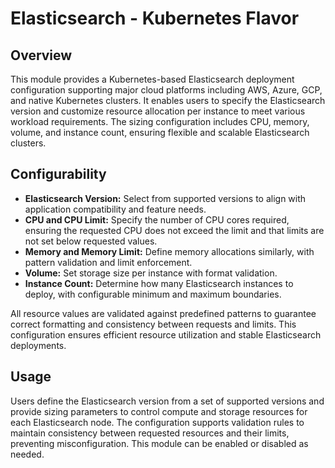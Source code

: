 # Elasticsearch - Kubernetes Flavor

## Overview

This module provides a Kubernetes-based Elasticsearch deployment configuration supporting major cloud platforms including AWS, Azure, GCP, and native Kubernetes clusters. It enables users to specify the Elasticsearch version and customize resource allocation per instance to meet various workload requirements. The sizing configuration includes CPU, memory, volume, and instance count, ensuring flexible and scalable Elasticsearch clusters.

## Configurability

- **Elasticsearch Version:** Select from supported versions to align with application compatibility and feature needs.  
- **CPU and CPU Limit:** Specify the number of CPU cores required, ensuring the requested CPU does not exceed the limit and that limits are not set below requested values.  
- **Memory and Memory Limit:** Define memory allocations similarly, with pattern validation and limit enforcement.  
- **Volume:** Set storage size per instance with format validation.  
- **Instance Count:** Determine how many Elasticsearch instances to deploy, with configurable minimum and maximum boundaries.  

All resource values are validated against predefined patterns to guarantee correct formatting and consistency between requests and limits. This configuration ensures efficient resource utilization and stable Elasticsearch deployments.

## Usage

Users define the Elasticsearch version from a set of supported versions and provide sizing parameters to control compute and storage resources for each Elasticsearch node. The configuration supports validation rules to maintain consistency between requested resources and their limits, preventing misconfiguration. This module can be enabled or disabled as needed.
